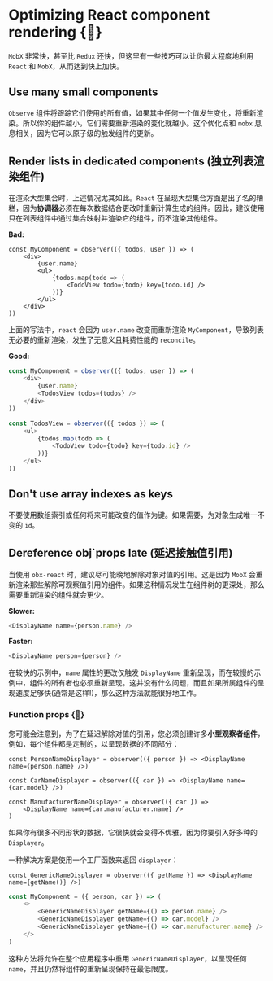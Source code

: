 # Optimizing React component rendering {🚀}

`MobX` 非常快，甚至比 `Redux` 还快，但这里有一些技巧可以让你最大程度地利用 `React` 和 `MobX`，从而达到快上加快。

## Use many small components

`Observe` 组件将跟踪它们使用的所有值，如果其中任何一个值发生变化，将重新渲染。所以你的组件越小，它们需要重新渲染的变化就越小。这个优化点和 `mobx` 息息相关，因为它可以原子级的触发组件的更新。

## Render lists in dedicated components (独立列表渲染组件)

在渲染大型集合时，上述情况尤其如此。`React` 在呈现大型集合方面是出了名的糟糕，因为**协调器**必须在每次数据结合更改时重新计算生成的组件。因此，建议使用只在列表组件中通过集合映射并渲染它的组件，而不渲染其他组件。

**Bad:**

```tsx
const MyComponent = observer(({ todos, user }) => (
    <div>
        {user.name}
        <ul>
            {todos.map(todo => (
                <TodoView todo={todo} key={todo.id} />
            ))}
        </ul>
    </div>
))
```

上面的写法中，`react` 会因为 `user.name` 改变而重新渲染 `MyComponent`，导致列表无必要的重新渲染，发生了无意义且耗费性能的 `reconcile`。

**Good:**

```javascript
const MyComponent = observer(({ todos, user }) => (
    <div>
        {user.name}
        <TodosView todos={todos} />
    </div>
))

const TodosView = observer(({ todos }) => (
    <ul>
        {todos.map(todo => (
            <TodoView todo={todo} key={todo.id} />
        ))}
    </ul>
))
```

## Don't use array indexes as keys

不要使用数组索引或任何将来可能改变的值作为键。如果需要，为对象生成唯一不变的 `id`。

## Dereference obj`props late (延迟接触值引用)

当使用 `obx-react` 时，建议尽可能晚地解除对象对值的引用。这是因为 `MobX` 会重新渲染那些解除可观察值引用的组件。如果这种情况发生在组件树的更深处，那么需要重新渲染的组件就会更少。

**Slower:**

```javascript
<DisplayName name={person.name} />
```

**Faster:**

```javascript
<DisplayName person={person} />
```

在较快的示例中，`name` 属性的更改仅触发 `DisplayName` 重新呈现，而在较慢的示例中，组件的所有者也必须重新呈现。这并没有什么问题，而且如果所属组件的呈现速度足够快(通常是这样!)，那么这种方法就能很好地工作。

### Function props {🚀}

您可能会注意到，为了在延迟解除对值的引用，您必须创建许多**小型观察者组件**，例如，每个组件都是定制的，以呈现数据的不同部分：

```tsx
const PersonNameDisplayer = observer(({ person }) => <DisplayName name={person.name} />)

const CarNameDisplayer = observer(({ car }) => <DisplayName name={car.model} />)

const ManufacturerNameDisplayer = observer(({ car }) => 
    <DisplayName name={car.manufacturer.name} />
)
```

如果你有很多不同形状的数据，它很快就会变得不优雅，因为你要引入好多种的 `Displayer`。

一种解决方案是使用一个工厂函数来返回 `displayer`：

```tsx
const GenericNameDisplayer = observer(({ getName }) => <DisplayName name={getName()} />)
```

```ts
const MyComponent = ({ person, car }) => (
    <>
        <GenericNameDisplayer getName={() => person.name} />
        <GenericNameDisplayer getName={() => car.model} />
        <GenericNameDisplayer getName={() => car.manufacturer.name} />
    </>
)
```

这种方法将允许在整个应用程序中重用 `GenericNameDisplayer`，以呈现任何 `name`，并且仍然将组件的重新呈现保持在最低限度。

